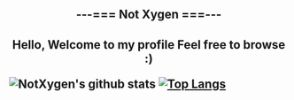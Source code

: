 <h2 align=center>---=== Not Xygen ===---<h2>
<p align=center>
  Hello, Welcome to my profile
  Feel free to browse :)
<p>
  
![NotXygen's github stats](https://github-readme-stats.vercel.app/api?username=not-xygen&show_icons=true&theme=radical)
[![Top Langs](https://github-readme-stats.vercel.app/api/top-langs/?username=not-xygen)](https://github.com/anuraghazra/github-readme-stats)
